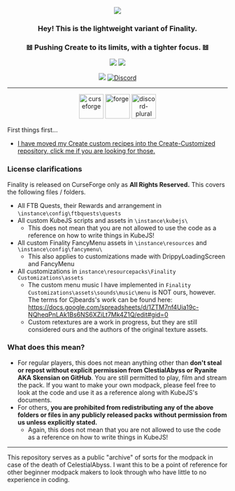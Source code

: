<p align="center" dir="auto"><a href="https://"><img src="https://i.imgur.com/M6AGsmw.png"></a></p>


### <p align="center" dir="auto"> Hey! This is the lightweight variant of Finality.</p>
### <p align="center" dir="auto">𝌤 Pushing Create to its limits, with a tighter focus. 𝌤</p>
<p align="center" dir="auto"><a href="https://"><img src="https://img.shields.io/badge/1.19.2%20Modpack%20variant%20status-Public%20Beta-EB459E"></a> <a href="https://"><img src="https://img.shields.io/badge/1.18.2%20Modpack%20variant%20status-Public%20Beta-8847ff"></a></p>

<p align="center" dir="auto"><a href="https://"><img src="https://img.shields.io/badge/Available%20for-1.19.2%20%C2%A7%201.18.2-8450ff"></a> <a href="https://"><img alt="Discord" src="https://img.shields.io/discord/734146194397200424?color=%235865F2&label=Discord&logo=discord&logoColor=%23FFFFFF"></a>

***
  
<p align="center" dir="auto"> <img alt="curseforge" height="56" src="https://cdn.jsdelivr.net/npm/@intergrav/devins-badges@3/assets/cozy/available/curseforge_vector.svg"> <img alt="forge" height="56" src="https://cdn.jsdelivr.net/npm/@intergrav/devins-badges@3/assets/cozy/supported/forge_vector.svg"> <img alt="discord-plural" height="56" src="https://cdn.jsdelivr.net/npm/@intergrav/devins-badges@3/assets/cozy/social/discord-plural_vector.svg"> </p>
  
First things first...
* [I have moved my Create custom recipes into the Create-Customized repository, click me if you are looking for those.](https://github.com/CelestialAbyss/Create-Customized)
  
### License clarifications
Finality is released on CurseForge only as **All Rights Reserved.**
This covers the following files / folders.
* All FTB Quests, their Rewards and arrangement in `\instance\config\ftbquests\quests`
* All custom KubeJS scripts and assets in `\instance\kubejs\`
  * This does not mean that you are not allowed to use the code as a reference on how to write things in KubeJS!
* All custom Finality FancyMenu assets in `\instance\resources` and `\instance\config\fancymenu\`
  * This also applies to customizations made with DrippyLoadingScreen and FancyMenu
* All customizations in `instance\resourcepacks\Finality Customizations\assets`
  * The custom menu music I have implemented in `Finality Customizations\assets\sounds\music\menu` is NOT ours, however. The terms for Cjbeards's work can be found here: https://docs.google.com/spreadsheets/d/1ZTM7nf4Uia19c-NQheqPnLAk1Bs6NS6XZiLt7Mk4Z1Q/edit#gid=0
  * Custom retextures are a work in progress, but they are still considered ours and the authors of the original texture assets.

### What does this mean?
* For regular players, this does not mean anything other than **don't steal or repost without explicit permission from ClestialAbyss or Ryanite AKA Skensian on GitHub**. You are still permitted to play, film and stream the pack. If you want to make your own modpack, please feel free to look at the code and use it as a reference along with KubeJS's documents.
* For others, **you are prohibited from redistributing any of the above folders or files in any publicly released packs without permission from us unless explicitly stated.** 
  * Again, this does not mean that you are not allowed to use the code as a reference on how to write things in KubeJS!

***

This repository serves as a public "archive" of sorts for the modpack in case of the death of CelestialAbyss. I want this to be a point of reference for other beginner modpack makers to look through who have little to no experience in coding.

